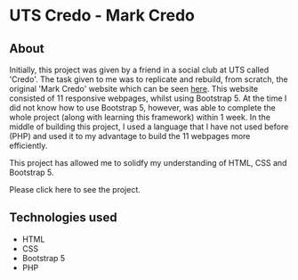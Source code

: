 # UTS Credo - Mark Credo


## About
Initially, this project was given by a friend in a social club at UTS called 'Credo'. The task given to me was to replicate and rebuild, from scratch, the original 'Mark Credo' website which can be seen <a href="https://mark.credo.org.au/">here</a>. This website consisted of 11 responsive webpages, whilst using Bootstrap 5. At the time I did not know how to use Bootstrap 5, however, was able to complete the whole project (along with learning this framework) within 1 week. In the middle of building this project, I used a language that I have not used before (PHP) and used it to my advantage to build the 11 webpages more efficiently.

This project has allowed me to solidfy my understanding of HTML, CSS and Bootstrap 5.

Please click here to see the project.

## Technologies used 
+ HTML
+ CSS
+ Bootstrap 5
+ PHP





